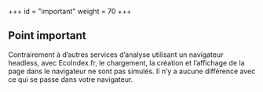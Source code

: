 +++
id = "important"
weight = 70
+++

## Point important

Contrairement à d’autres services d’analyse utilisant un navigateur headless, avec EcoIndex.fr, le chargement, la
création et l’affichage de la page dans le navigateur ne sont pas simulés. Il n’y a aucune différence avec ce qui se
passe dans votre navigateur.
